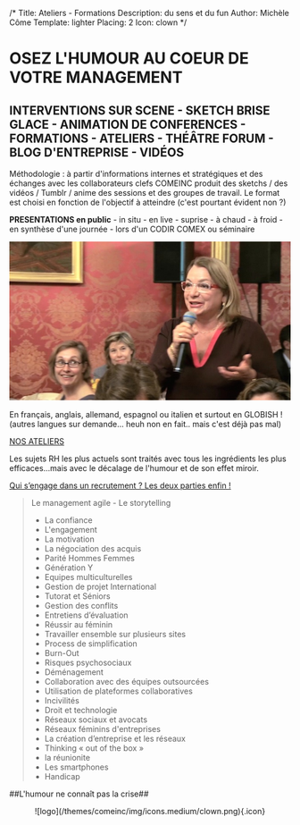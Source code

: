 /*
Title: Ateliers - Formations
Description: du sens et du fun
Author: Michèle Côme
Template: lighter
Placing: 2
Icon: clown
*/
# **OSEZ L'HUMOUR AU COEUR DE VOTRE MANAGEMENT**

## INTERVENTIONS SUR SCENE - SKETCH BRISE GLACE - ANIMATION DE CONFERENCES - FORMATIONS - ATELIERS - THÉÂTRE FORUM - BLOG D'ENTREPRISE - VIDÉOS  ##


Méthodologie : à partir d'informations internes et stratégiques et des échanges avec les collaborateurs clefs COMEINC produit des sketchs / des vidéos / Tumblr / anime des sessions et des groupes de travail. Le format est choisi en fonction de l'objectif à atteindre (c'est pourtant évident non ?)


**PRESENTATIONS en public** - in situ - en live - suprise - à chaud - à froid - en synthèse d'une journée - lors d'un CODIR COMEX ou séminaire

![Présentation en public](/images/ateliers2.jpg)

En français, anglais, allemand, espagnol ou italien et surtout en GLOBISH ! (autres langues sur demande... heuh non en fait.. mais c'est déjà pas mal)

[NOS ATELIERS](ateliers)


Les sujets RH les plus actuels sont traités avec tous les ingrédients les plus efficaces...mais avec le décalage de l'humour et de son effet miroir.

[Qui s’engage dans un recrutement ? Les deux parties enfin !](http://www.parlonsrh.com/qui-sengage-dans-un-recrutement-les-deux-parties-enfin/)

> Le management agile -
> Le storytelling
> - La confiance
> - L'engagement
> - La motivation
> - La négociation des acquis
> - Parité Hommes Femmes
> - Génération Y
> - Equipes multiculturelles
> - Gestion de projet International
> - Tutorat et Séniors
> - Gestion des conflits
> - Entretiens d’évaluation
> - Réussir au féminin
> - Travailler ensemble sur plusieurs sites
> - Process de simplification
> - Burn-Out
> - Risques psychosociaux
> - Déménagement
> - Collaboration avec des équipes outsourcées
> - Utilisation de plateformes collaboratives
> - Incivilités
> - Droit et technologie
> - Réseaux sociaux et avocats
> - Réseaux féminins d'entreprises
> - La création d’entreprise et les réseaux
> - Thinking « out of the box »
> - la réunionite
> - Les smartphones
> - Handicap


##L'humour ne connaît pas la crise##

<center>
    ![logo](/themes/comeinc/img/icons.medium/clown.png){.icon}
</center>